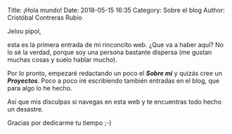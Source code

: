 Title: ¡Hola mundo!
Date: 2018-05-15 16:35
Category: Sobre el blog
Author: Cristóbal Contreras Rubio

Jelou pipol,  

esta es la primera entrada de mi rinconcito web. ¿Que va a haber aquí? No lo sé
la verdad, porque soy una persona bastante dispersa (me gustan muchas cosas y
suelo hablar mucho).  

Por lo pronto, empezaré redactando un poco el ***Sobre mi***
y quizás cree un ***Proyectos***. Poco a poco iré escribiendo también entradas 
en el blog, que para algo lo he hecho.  

Así que mis disculpas si navegas en esta web y te encuentras todo hecho
un desastre.  

Gracias por dedicarme tu tiempo ;-)
